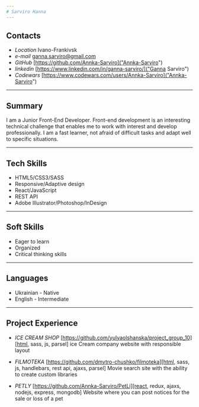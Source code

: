```yaml
---
# Sarviro Hanna
---
```


## Contacts

- _Location_ Ivano-Frankivsk
- _e-mail_ ganna.sarviro@gmail.com
- _GitHub_ [https://github.com/Annka-Sarviro]("Annka-Sarviro")
- _linkedin_ [https://www.linkedin.com/in/ganna-sarviro/]("Ganna Sarviro")
- _Codewars_ [https://www.codewars.com/users/Annka-Sarviro]("Annka-Sarviro")

---

## Summary

I am a Junior Front-End Developer. Front-end development is an interesting technical challenge that enables me to work with interest and develop professionally.
I am a fast learner, not afraid of difficult tasks and adapt well
to specific situations.

---

## Tech Skills

- HTML5/CSS3/SASS
- Responsive/Adaptive design
- React/JavaScript
- REST API
- Adobe Illustrator/Photoshop/InDesign

---

## Soft Skills

- Eager to learn
- Organized
- Critical thinking skills

---

## Languages

- Ukrainian - Native
- English - Intermediate

---

## Project Experience

- _ICE CREAM SHOP_ [https://github.com/yulyaolshanska/project_group_10][html, sass, js, parsel]
  ice Cream company website with responsible layout

- _FILMOTEKA_ [https://github.com/dmytro-chushko/filmoteka][html, sass, js, handlebars, rest api, ajaxs, parsel]
  Movie search site with the ability to create custom libraries

- _PETLY_ [https://github.com/Annka-Sarviro/PetLi][react, redux, ajaxs, nodejs, express, mongodb]
  Website where you can post notices for the sale or loss of a pet
